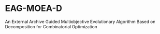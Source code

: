 EAG-MOEA-D
==========

An External Archive Guided Multiobjective Evolutionary Algorithm Based on Decomposition for Combinatorial Optimization
